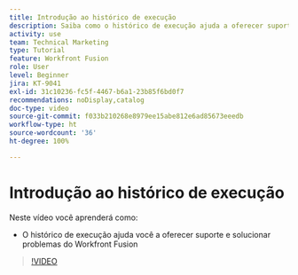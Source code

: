 ```yaml
---
title: Introdução ao histórico de execução
description: Saiba como o histórico de execução ajuda a oferecer suporte e solucionar problemas no [!DNL Adobe Workfront Fusion].
activity: use
team: Technical Marketing
type: Tutorial
feature: Workfront Fusion
role: User
level: Beginner
jira: KT-9041
exl-id: 31c10236-fc5f-4467-b6a1-23b85f6bd0f7
recommendations: noDisplay,catalog
doc-type: video
source-git-commit: f033b210268e8979ee15abe812e6ad85673eeedb
workflow-type: ht
source-wordcount: '36'
ht-degree: 100%

---
```


# Introdução ao histórico de execução

Neste vídeo você aprenderá como:

* O histórico de execução ajuda você a oferecer suporte e solucionar problemas do Workfront Fusion

>[!VIDEO](https://video.tv.adobe.com/v/335282/?quality=12&learn=on)
